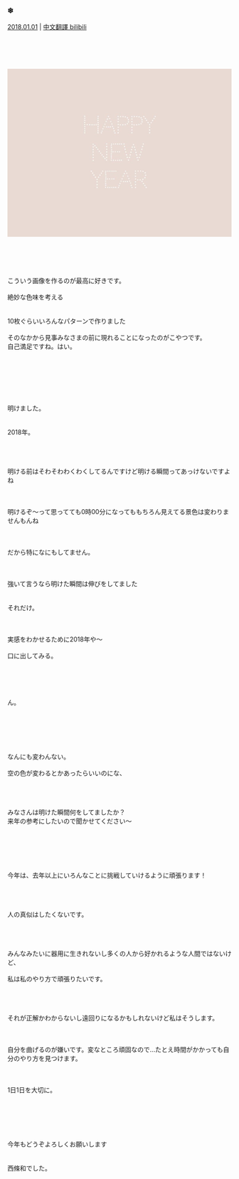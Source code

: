 ### ❄︎  
[2018.01.01](http://blog.nanabunnonijyuuni.com/s/n227/diary/detail/136?ima=1128&cd=blog) | [中文翻譯 bilibili](https://www.bilibili.com/read/cv4951034)  
<br><br><br><br><br>
![20180101_Blog_Nagomi_#1](../../../../../Album/Backup/Blog/Nagomi/Jan2018/20180101_Blog_Nagomi_%231.JPG)  
<br><br><br><br><br>
こういう画像を作るのが最高に好きです。  
<br>
絶妙な色味を考える  
<br><br>
10枚ぐらいいろんなパターンで作りました  
<br>
そのなかから見事みなさまの前に現れることになったのがこやつです。  
自己満足ですね。はい。  
<br><br><br><br><br><br><br>
明けました。  
<br><br>
2018年。  
<br><br><br><br>
明ける前はそわそわわくわくしてるんですけど明ける瞬間ってあっけないですよね  
<br><br><br>
明けるぞ〜って思ってても0時00分になってももちろん見えてる景色は変わりませんもんね  
<br><br><br>
だから特になにもしてません。  
<br><br><br>
強いて言うなら明けた瞬間は伸びをしてました  
<br><br>
それだけ。  
<br><br><br>
実感をわかせるために2018年や〜  
<br>
口に出してみる。  
<br><br><br><br><br>
ん。  
<br><br><br><br><br><br>
なんにも変わんない。  
<br>
空の色が変わるとかあったらいいのにな、  
<br><br><br><br>
みなさんは明けた瞬間何をしてましたか？  
来年の参考にしたいので聞かせてください〜  
<br><br><br><br><br><br>
今年は、去年以上にいろんなことに挑戦していけるように頑張ります！  
<br><br><br><br>
人の真似はしたくないです。  
<br><br><br><br>
みんなみたいに器用に生きれないし多くの人から好かれるような人間ではないけど、  
<br>
私は私のやり方で頑張りたいです。  
<br><br><br><br>
それが正解かわからないし遠回りになるかもしれないけど私はそうします。  
<br><br><br>
自分を曲げるのが嫌いです。変なところ頑固なので…たとえ時間がかかっても自分のやり方を見つけます。  
<br><br><br>
1日1日を大切に。  
<br><br><br><br><br><br>
今年もどうぞよろしくお願いします  
<br><br>
西條和でした。  
